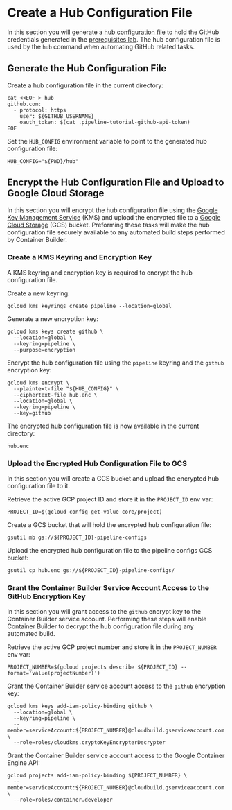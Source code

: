 # Create a Hub Configuration File

In this section you will generate a [hub configuration file](https://hub.github.com/hub.1.html#CONFIGURATION) to hold the GitHub credentials generated in the [prerequisites lab](prerequisites.md#generate-a-github-api-token). The hub configuration file is used by the `hub` command when automating GitHub related tasks.

## Generate the Hub Configuration File

Create a hub configuration file in the current directory:

```
cat <<EOF > hub
github.com:
  - protocol: https
    user: ${GITHUB_USERNAME}
    oauth_token: $(cat .pipeline-tutorial-github-api-token)
EOF
```

Set the `HUB_CONFIG` environment variable to point to the generated hub configuration file:

```
HUB_CONFIG="${PWD}/hub"
```

## Encrypt the Hub Configuration File and Upload to Google Cloud Storage

In this section you will encrypt the hub configuration file using the [Google Key Management Service](https://cloud.google.com/kms) (KMS) and upload the encrypted file to a [Google Cloud Storage](https://cloud.google.com/storage) (GCS) bucket. Preforming these tasks will make the hub configuration file securely available to any automated build steps performed by Container Builder.

### Create a KMS Keyring and Encryption Key

A KMS keyring and encryption key is required to encrypt the hub configuration file.

Create a new keyring:

```
gcloud kms keyrings create pipeline --location=global
```

Generate a new encryption key:

```
gcloud kms keys create github \
  --location=global \
  --keyring=pipeline \
  --purpose=encryption
```

Encrypt the hub configuration file using the `pipeline` keyring and the `github` encryption key:

```
gcloud kms encrypt \
  --plaintext-file "${HUB_CONFIG}" \
  --ciphertext-file hub.enc \
  --location=global \
  --keyring=pipeline \
  --key=github
```

The encrypted hub configuration file is now available in the current directory:

```
hub.enc
```

### Upload the Encrypted Hub Configuration File to GCS

In this section you will create a GCS bucket and upload the encrypted hub configuration file to it.

Retrieve the active GCP project ID and store it in the `PROJECT_ID` env var:

```
PROJECT_ID=$(gcloud config get-value core/project)
```

Create a GCS bucket that will hold the encrypted hub configuration file:

```
gsutil mb gs://${PROJECT_ID}-pipeline-configs
```

Upload the encrypted hub configuration file to the pipeline configs GCS bucket:

```
gsutil cp hub.enc gs://${PROJECT_ID}-pipeline-configs/
```

### Grant the Container Builder Service Account Access to the GitHub Encryption Key

In this section you will grant access to the `github` encrypt key to the Container Builder service account. Performing these steps will enable Container Builder to decrypt the hub configuration file during any automated build.

Retrieve the active GCP project number and store it in the `PROJECT_NUMBER` env var:

```
PROJECT_NUMBER=$(gcloud projects describe ${PROJECT_ID} --format='value(projectNumber)')
```

Grant the Container Builder service account access to the `github` encryption key:

```
gcloud kms keys add-iam-policy-binding github \
  --location=global \
  --keyring=pipeline \
  --member=serviceAccount:${PROJECT_NUMBER}@cloudbuild.gserviceaccount.com \
  --role=roles/cloudkms.cryptoKeyEncrypterDecrypter
```

Grant the Container Builder service account access to the Google Container Engine API:

```
gcloud projects add-iam-policy-binding ${PROJECT_NUMBER} \
  --member=serviceAccount:${PROJECT_NUMBER}@cloudbuild.gserviceaccount.com \
  --role=roles/container.developer
```
